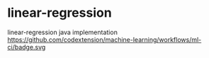 # linear-regression
linear-regression java implementation
https://github.com/codextension/machine-learning/workflows/ml-ci/badge.svg
